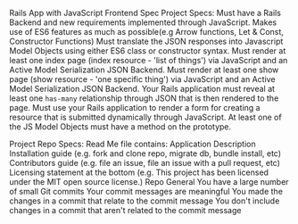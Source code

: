 Rails App with JavaScript Frontend Spec
Project Specs:
Must have a Rails Backend and new requirements implemented through JavaScript.
Makes use of ES6 features as much as possible(e.g Arrow functions, Let & Const, Constructor Functions)
Must translate the JSON responses into Javascript Model Objects using either ES6 class or constructor syntax.
Must render at least one index page (index resource - 'list of things') via JavaScript and an Active Model Serialization JSON Backend.
Must render at least one show page (show resource - 'one specific thing') via JavaScript and an Active Model Serialization JSON Backend.
Your Rails application must reveal at least one `has-many` relationship through JSON that is then rendered to the page.
Must use your Rails application to render a form for creating a resource that is submitted dynamically through JavaScript.
At least one of the JS Model Objects must have a method on the prototype.

Project Repo Specs:
Read Me file contains:
Application Description
Installation guide (e.g. fork and clone repo, migrate db, bundle install, etc)
Contributors guide (e.g. file an issue, file an issue with a pull request, etc)
Licensing statement at the bottom (e.g. This project has been licensed under the MIT open source license.)
Repo General
You have a large number of small Git commits
Your commit messages are meaningful
You made the changes in a commit that relate to the commit message
You don't include changes in a commit that aren't related to the commit message
